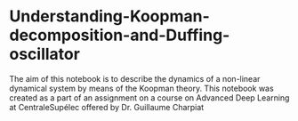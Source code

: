# Understanding-Koopman-decomposition-and-Duffing-oscillator
The aim of this notebook is to describe the dynamics of a non-linear dynamical system by means of the Koopman theory.  This notebook was created as a part of an assignment on a course on Advanced Deep Learning at CentraleSupélec offered by Dr. Guillaume Charpiat 
